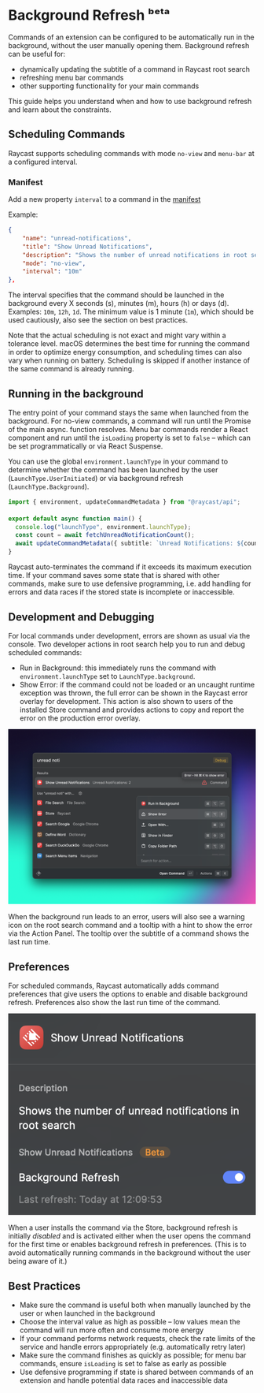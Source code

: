 # Background Refresh ᵇᵉᵗᵃ

Commands of an extension can be configured to be automatically run in the background, without the user manually opening them.
Background refresh can be useful for:

- dynamically updating the subtitle of a command in Raycast root search
- refreshing menu bar commands
- other supporting functionality for your main commands

This guide helps you understand when and how to use background refresh and learn about the constraints.

## Scheduling Commands

Raycast supports scheduling commands with mode `no-view` and `menu-bar` at a configured interval.

### Manifest

Add a new property `interval` to a command in the [manifest](./manifest.md#command-properties)

Example:

```json
{
    "name": "unread-notifications",
    "title": "Show Unread Notifications",
    "description": "Shows the number of unread notifications in root search",
    "mode": "no-view",
    "interval": "10m"
},
```

The interval specifies that the command should be launched in the background every X seconds (s), minutes (m), hours (h) or days (d). Examples: `10m`, `12h`, `1d`. The minimum value is 1 minute (`1m`), which should be used cautiously, also see the section on best practices.

Note that the actual scheduling is not exact and might vary within a tolerance level. macOS determines the best time for running the command in order to optimize energy consumption, and scheduling times can also vary when running on battery. Scheduling is skipped if another instance of the same command is already running.

## Running in the background

The entry point of your command stays the same when launched from the background. For no-view commands, a command will run until the Promise of the main async. function resolves. Menu bar commands render a React component and run until the `isLoading` property is set to `false` – which can be set programmatically or via React Suspense.

You can use the global `environment.launchType` in your command to determine whether the command has been launched by the user (`LaunchType.UserInitiated`) or via background refresh (`LaunchType.Background`).

```typescript
import { environment, updateCommandMetadata } from "@raycast/api";

export default async function main() {
  console.log("launchType", environment.launchType);
  const count = await fetchUnreadNotificationCount();
  await updateCommandMetadata({ subtitle: `Unread Notifications: ${count}` });
}
```

Raycast auto-terminates the command if it exceeds its maximum execution time. If your command saves some state that is shared with other commands, make sure to use defensive programming, i.e. add handling for errors and data races if the stored state is incomplete or inaccessible.

## Development and Debugging

For local commands under development, errors are shown as usual via the console. Two developer actions in root search help you to run and debug scheduled commands:

- Run in Background: this immediately runs the command with `environment.launchType` set to `LaunchType.background`.
- Show Error: if the command could not be loaded or an uncaught runtime exception was thrown, the full error can be shown in the Raycast error overlay for development. This action is also shown to users of the installed Store command and provides actions to copy and report the error on the production error overlay.

![](../.gitbook/assets/background-refresh-error.png)

When the background run leads to an error, users will also see a warning icon on the root search command and a tooltip with a hint to show the error via the Action Panel. The tooltip over the subtitle of a command shows the last run time.

## Preferences

For scheduled commands, Raycast automatically adds command preferences that give users the options to enable and disable background refresh. Preferences also show the last run time of the command.

![](../.gitbook/assets/background-refresh-preferences.png)

When a user installs the command via the Store, background refresh is initially _disabled_ and is activated either when the user opens the command for the first time or enables background refresh in preferences. (This is to avoid automatically running commands in the background without the user being aware of it.)

## Best Practices

- Make sure the command is useful both when manually launched by the user or when launched in the background
- Choose the interval value as high as possible – low values mean the command will run more often and consume more energy
- If your command performs network requests, check the rate limits of the service and handle errors appropriately (e.g. automatically retry later)
- Make sure the command finishes as quickly as possible; for menu bar commands, ensure `isLoading` is set to false as early as possible
- Use defensive programming if state is shared between commands of an extension and handle potential data races and inaccessible data
